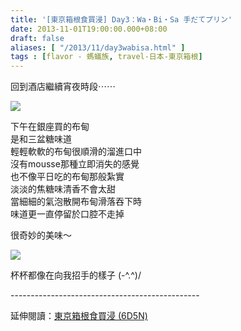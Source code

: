 ```yaml
---
title: '[東京箱根食買浸] Day3：Wa・Bi・Sa 手だてプリン'
date: 2013-11-01T19:00:00.000+08:00
draft: false
aliases: [ "/2013/11/day3wabisa.html" ]
tags : [flavor - 螞蟻族, travel-日本-東京箱根]
---
```


回到酒店繼續宵夜時段⋯⋯  

![](/images/tokyo3l1.jpg)

下午在銀座買的布甸  
是和三盆糖味道  
輕輕軟軟的布甸很順滑的溜進口中  
沒有mousse那種立即消失的感覺  
也不像平日吃的布甸那般紮實  
淡淡的焦糖味清香不會太甜  
當細細的氣泡散開布甸滑落吞下時  
味道更一直停留於口腔不走掉  
  
很奇妙的美味～  
  
  

![](/images/tokyo3l.jpg)

杯杯都像在向我招手的樣子 (-^.^)/  
  
\-----------------------------------------------  
  
延伸閱讀：[東京箱根食買浸 (6D5N)](https://hidie.net/tokyo6d5n/)
